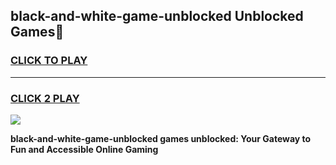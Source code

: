 
## black-and-white-game-unblocked Unblocked Games👋
<h3>
<a href="https://news.freeplayer.one?title=black-and-white-game-unblocked&ref=16F">CLICK TO PLAY</a></h3>
<hr>

<h3>
<a href="https://news.freeplayer.one?title=black-and-white-game-unblocked&ref=16F">CLICK 2 PLAY</a>
  
</h3>

<a href="https://news.freeplayer.one?title=black-and-white-game-unblocked&ref=16F/"><img src="https://clearcache.store/games.png"></a>


**black-and-white-game-unblocked games unblocked: Your Gateway to Fun and Accessible Online Gaming**
